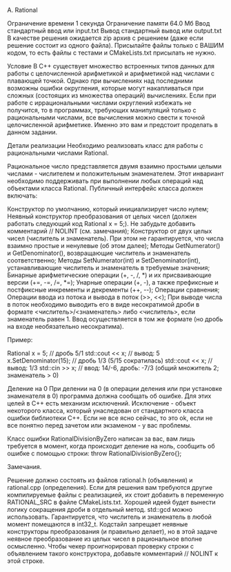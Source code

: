 A. Rational

  Ограничение времени	1 секунда
  Ограничение памяти	64.0 Мб
  Ввод	стандартный ввод или input.txt
  Вывод	стандартный вывод или output.txt
  В качестве решения ожидается zip архив с решением (даже если решение состоит из одного файла). Присылайте файлы только с ВАШИМ кодом, то есть файлы с тестами и CMakeLists.txt присылать не нужно.

Условие
  В C++ существует множество встроенных типов данных для работы с целочисленной арифметикой и арифметикой над числами с плавающей точкой. Однако при вычислениях над последними возможны ошибки
  округления, которые могут накапливаться при сложных (состоящих из множества операций) вычислениях. Если при работе с иррациональными числами округлений избежать не получится, то в программах,
  требующих манипуляций только с рациональными числами, все вычисления можно свести к точной целочисленной арифметике. Именно это вам и предстоит проделать в данном задании.

Детали реализации
  Необходимо реализовать класс для работы с рациональными числами Rational.

  Рациональное число представляется двумя взаимно простыми целыми числами - числителем и положительным знаменателем. Этот инвариант необходимо поддерживать при выполнении любых операций над объектами класса Rational. Публичный интерфейс класса должен включать:

  Конструктор по умолчанию, который инициализирует число нулем;
  Неявный конструктор преобразования от целых чисел (должен работать следующий код Rational x = 5;). Не забудьте добавить комментарий // NOLINT (см. замечания);
  Конструктор от двух целых чисел (числитель и знаменатель). При этом не гарантируется, что числа взаимно простые и ненулевые (об этом далее);
  Методы GetNumerator() и GetDenominator(), возвращающие числитель и знаменатель соответственно;
  Методы SetNumerator(int) и SetDenominator(int), устанавливающие числитель и знаменатель в требуемые значения;
  Бинарные арифметические операции (+, -, /, *) и их присваивающие версии (+=, -=, /=, *=);
  Унарные операции (+, -), а также префиксные и постфиксные инкременты и декременты (++, --);
  Операции сравнения;
  Операции ввода из потока и вывода в поток (>>, <<);
  При выводе числа в поток необходимо выводить его в виде несократимой дроби в формате <числитель>/<знаменатель> либо <числитель>, если знаменатель равен 1. Ввод осуществляется в том же формате (но дробь на входе необязательно несократима).

Пример:

  Rational x = 5;        // дробь 5/1
  std::cout << x;        // вывод: 5
  x.SetDenominator(15);  // дробь 1/3 (5/15 сократилась)
  std::cout << x;        // вывод: 1/3
  std::cin >> x;         // ввод: 14/-6, дробь: -7/3 (общий множитель 2; знаменатель > 0)
  
Деление на 0
  При делении на 0 (в операции деления или при установке знаменателя в 0) программа должна сообщать об ошибке. Для этих целей в C++ есть механизм исключений. Исключение - объект некоторого класса, который унаследован от стандартного класса ошибки библиотеки C++. Если не все ясно сейчас, то это ok, если не все понятно перед зачетом или экзаменом - у вас проблемы.

  Класс ошибки RationalDivisionByZero написан за вас, вам лишь требуется в момент, когда происходит деление на ноль, сообщить об ошибке с помощью строки: throw RationalDivisionByZero{};

Замечания.

  Решение должно состоять из файлов rational.h (объявления) и rational.cpp (определения). Если для решения вам требуются другие компилируемые файлы с реализацией, их стоит добавить в переменную RATIONAL_SRC в файле CMakeLists.txt.
  Хорошей идеей будет вынести логику сокращения дроби в отдельный метод.
  std::gcd можно использовать.
  Гарантируется, что числитель и знаменатель в любой момент помещаются в int32_t.
  Кодстайл запрещает неявные конструкторы преобразования (и правильно делает), но в этой задаче неявное преобразование из целых чисел в рациональное вполне осмысленно. Чтобы чекер проигнорировал проверку строки с объявлением такого конструктора, добавьте комментарий // NOLINT к этой строке.
